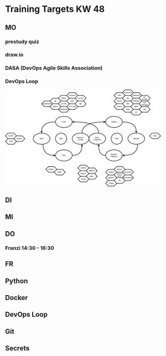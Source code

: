 # Training Targets KW 48

## MO
### prestudy quiz
### draw.io
### DASA (DevOps Agile Skills Association)
### DevOps Loop

![](img/devopsloop.drawio.png)

## DI
### 
## MI
### 
## DO
### Franzi 14:30 - 16:30
## FR
### 

## Python
## Docker
## DevOps Loop
## Git
## Secrets
